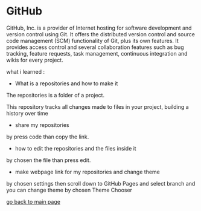 # GitHub

GitHub, Inc. is a provider of Internet hosting for software development and version control using Git.
It offers the distributed version control and source code management (SCM) functionality of Git, plus its own features. It provides access control and several collaboration features such as bug tracking, feature requests, task management, continuous integration and wikis for every project.

what i learned :

- What is a repositories and how to make it 

The repositories is a folder of a project.

This repository tracks all changes made to files in your project, building a history over time

- share my repositories 

by press code than copy the link.

- how to edit the repositories and the files inside it

by chosen the file than press edit.

- make webpage link for my repositories and change theme

by chosen settings then scroll down to GitHub Pages and select branch and you can change theme by chosen Theme Chooser

[go back to main page](https://ahmedzatar.github.io/reading-notes/)
 
